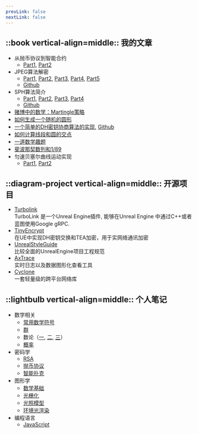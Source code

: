 ```yaml
---
prevLink: false
nextLink: false
---
```

## ::book vertical-align=middle:: 我的文章
 * 从抛币协议到智能合约
   * [Part1](/blog/2025/02/MentalPoker01.md), [Part2](/blog/2025/02/MentalPoker02.md)
 * JPEG算法解密 
   * [Part1](/blog/2025/02/JPEG001.md), [Part2](/blog/2025/02/JPEG002.md), [Part3](/blog/2025/02/JPEG003.md), [Part4](/blog/2025/02/JPEG004.md), [Part5](/blog/2025/02/JPEG005.md)
   * [Github](http://github.com/thejinchao/jpeg_encoder)
 * SPH算法简介
   * [Part1](/blog/2025/02/SPH001.md), [Part2](/blog/2025/02/SPH002.md), [Part3](/blog/2025/02/SPH003.md), [Part4](/blog/2025/02/SPH004.md)
   * [Github](https://github.com/thejinchao/fluid)
 * [赌博中的数学：Martingle策略](/blog/2025/02/Martingle.md)
 * [如何生成一个随机的圆形](/blog/2025/02/RandRound.md)
 * [一个简单的DH密钥协商算法的实现](/blog/2025/02/DH.md), [Github](https://github.com/thejinchao/dhexchange)
 * [如何计算线段和圆的交点](/blog/2025/02/SegmentCircle.md)
 * [一道数学趣题](/blog/2025/02/Ellipse.md)
 * [斐波那契数列和1/89](/blog/2025/02/Fibonacci.md)
 * 匀速贝塞尔曲线运动实现
    * [Part1](/blog/2025/03/BezierLine01.md), [Part2](/blog/2025/03/BezierLine02.md)

## ::diagram-project vertical-align=middle:: 开源项目
 * [Turbolink](https://github.com/thejinchao/turbolink)  
 TurboLink 是一个Unreal Engine插件, 能够在Unreal Engine 中通过C++或者蓝图使用Google gRPC.
 * [TinyEncrypt](https://github.com/thejinchao/TinyEncrypt)  
 在UE中实现DH密钥交换和TEA加密，用于实网络通讯加密
 * [UnrealStyleGuide](https://github.com/thejinchao/ue5-style-guide)  
 比较全面的UnrealEngine项目工程规范
 * [AxTrace](https://github.com/thejinchao/AxTrace)  
 实时日志以及数据图形化查看工具
 * [Cyclone](https://github.com/thejinchao/cyclone)  
 一套轻量级的跨平台网络库

## ::lightbulb vertical-align=middle:: 个人笔记
 * 数学相关
   * [常用数学符号](/note/math/symbol.md)
   * [群](/note/math//group.md)
   * 数论（[一](/note/math//number_theory_1.md), [二](/note/math/number_theory_2.md), [三](/note/math/number_theory_3.md)）
   * [概率](/note/math/probability.md)
 * 密码学
   * [RSA](/note/cryptography/rsa.md)
   * [抛币协议](/note/cryptography/flip_coin.md)
   * [智能扑克](/note/cryptography/mental_poker.md)
 * 图形学
   * [数学基础](/note/graphics/math/)
   * [光栅化](/note/graphics/rasterization/)
   * [光照模型](/note/graphics/illumination_model/)
   * [环境光渲染](/note/graphics/image_based_lighting/)
 * 编程语言
   * [JavaScript](/note/language/javascript/)
